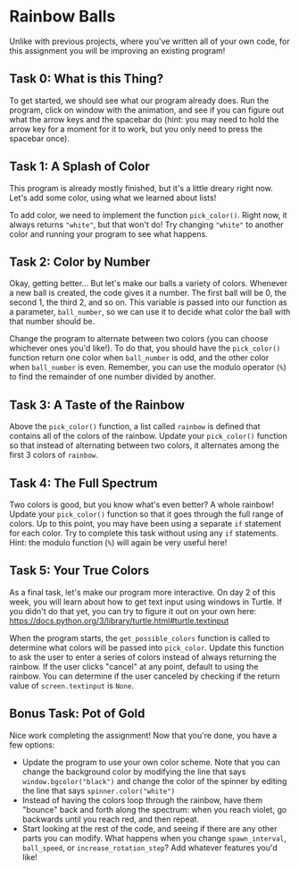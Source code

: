 # Rainbow Balls

Unlike with previous projects, where you've written all of your own code, for this assignment you will be improving an existing program! 

## Task 0: What is this Thing?
To get started, we should see what our program already does. Run the program, click on window with the animation, and see if you can figure out what the arrow keys and the spacebar do (hint: you may need to hold the arrow key for a moment for it to work, but you only need to press the spacebar once).

## Task 1: A Splash of Color
This program is already mostly finished, but it's a little dreary right now. Let's add some color, using what we learned about lists!

To add color, we need to implement the function `pick_color()`. Right now, it always returns `"white"`, but that won't do! Try changing `"white"` to another color and running your program to see what happens.

## Task 2: Color by Number
Okay, getting better... But let's make our balls a variety of colors. Whenever a new ball is created, the code gives it a number. The first ball will be 0, the second 1, the third 2, and so on. This variable is passed into our function as a parameter, `ball_number`, so we can use it to decide what color the ball with that number should be.

Change the program to alternate between two colors (you can choose whichever ones you'd like!). To do that, you should have the `pick_color()` function return one color when `ball_number` is odd, and the other color when `ball_number` is even. Remember, you can use the modulo operator (`%`) to find the remainder of one number divided by another.

## Task 3: A Taste of the Rainbow
Above the `pick_color()` function, a list called `rainbow` is defined that contains all of the colors of the rainbow. Update your `pick_color()` function so that instead of alternating between two colors, it alternates among the first 3 colors of `rainbow`.

## Task 4: The Full Spectrum
Two colors is good, but you know what's even better? A whole rainbow! Update your `pick_color()` function so that it goes through the full range of colors. Up to this point, you may have been using a separate `if` statement for each color. Try to complete this task without using any `if` statements. Hint: the modulo function (`%`) will again be very useful here!

## Task 5: Your True Colors
As a final task, let's make our program more interactive. On day 2 of this week, you will learn about how to get text input using windows in Turtle. If you didn't do that yet, you can try to figure it out on your own here: https://docs.python.org/3/library/turtle.html#turtle.textinput

When the program starts, the `get_possible_colors` function is called to determine what colors will be passed into `pick_color`. Update this function to ask the user to enter a series of colors instead of always returning the rainbow. If the user clicks "cancel" at any point, default to using the rainbow. You can determine if the user canceled by checking if the return value of `screen.textinput` is `None`.

## Bonus Task: Pot of Gold
Nice work completing the assignment! Now that you're done, you have a few options:
* Update the program to use your own color scheme. Note that you can change the background color by modifying the line that says `window.bgcolor("black")` and change the color of the spinner by editing the line that says `spinner.color("white")`
* Instead of having the colors loop through the rainbow, have them "bounce" back and forth along the spectrum: when you reach violet, go backwards until you reach red, and then repeat.
* Start looking at the rest of the code, and seeing if there are any other parts you can modify. What happens when you change `spawn_interval`, `ball_speed`, or `increase_rotation_step`? Add whatever features you'd like!